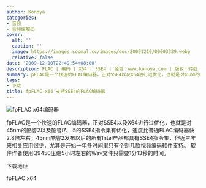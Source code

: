 ```yaml
---
author: Konoya
categories:
- 音频
- 音频编解码
cover:
  alt: ''
  caption: ''
  image: https://images.soomal.cc/images/doc/20091210/00003339.webp
  relative: false
date: '2009-12-10T22:49:54+08:00'
description: FLAC | 编码 | X64 | SSE4 | 源自：www.konoya.com | 版权：转载 |  平均/总评分：10.00/10
summary: pFLAC是一个快速的FLAC编码器，正对SSE4以及X64进行过优化，也就是对45nm的酷睿2以及酷睿i7、i5的SSE4指令集有优化，速度比普通FLAC编码器（SSE）快2.8倍左右。
tags:
- 下载
title: fpFLAC x64 支持SSE4的FLAC编码器
---
```


![fpFLAC x64编码器](https://images.soomal.cc/images/doc/20091210/00003340.webp)



fpFLAC是一个快速的FLAC编码器，正对SSE4以及X64进行过优化，也就是对45nm的酷睿2以及酷睿i7、i5的SSE4指令集有优化，速度比普通FLAC编码器快2.8倍左右。45nm酷睿2发布以后的所有Intel产品都具有SSE4指令集，但近三年来相关应用很少，尤其是开始一年多时间里只有个别几款视频编码软件支持。
软件作者使用Q9450压缩5小时左右的Wav文件只需要1分13秒的时间。



下载地址



fpFLAC x64